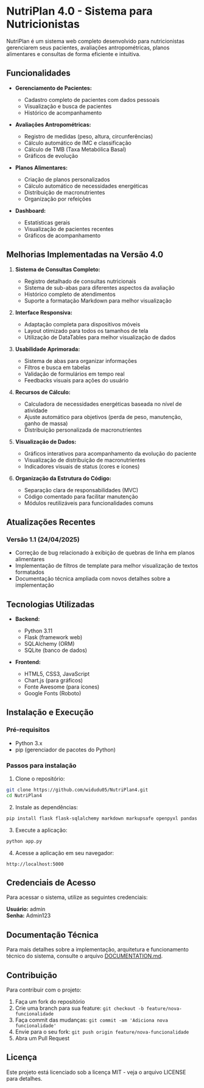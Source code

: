 # NutriPlan 4.0 - Sistema para Nutricionistas

NutriPlan é um sistema web completo desenvolvido para nutricionistas gerenciarem seus pacientes, avaliações antropométricas, planos alimentares e consultas de forma eficiente e intuitiva.

## Funcionalidades

- **Gerenciamento de Pacientes:**
  - Cadastro completo de pacientes com dados pessoais
  - Visualização e busca de pacientes
  - Histórico de acompanhamento

- **Avaliações Antropométricas:**
  - Registro de medidas (peso, altura, circunferências)
  - Cálculo automático de IMC e classificação
  - Cálculo de TMB (Taxa Metabólica Basal)
  - Gráficos de evolução

- **Planos Alimentares:**
  - Criação de planos personalizados
  - Cálculo automático de necessidades energéticas
  - Distribuição de macronutrientes
  - Organização por refeições

- **Dashboard:**
  - Estatísticas gerais
  - Visualização de pacientes recentes
  - Gráficos de acompanhamento

## Melhorias Implementadas na Versão 4.0

1. **Sistema de Consultas Completo:**
   - Registro detalhado de consultas nutricionais
   - Sistema de sub-abas para diferentes aspectos da avaliação
   - Histórico completo de atendimentos
   - Suporte a formatação Markdown para melhor visualização

2. **Interface Responsiva:**
   - Adaptação completa para dispositivos móveis
   - Layout otimizado para todos os tamanhos de tela
   - Utilização de DataTables para melhor visualização de dados

3. **Usabilidade Aprimorada:**
   - Sistema de abas para organizar informações
   - Filtros e busca em tabelas
   - Validação de formulários em tempo real
   - Feedbacks visuais para ações do usuário

4. **Recursos de Cálculo:**
   - Calculadora de necessidades energéticas baseada no nível de atividade
   - Ajuste automático para objetivos (perda de peso, manutenção, ganho de massa)
   - Distribuição personalizada de macronutrientes

5. **Visualização de Dados:**
   - Gráficos interativos para acompanhamento da evolução do paciente
   - Visualização de distribuição de macronutrientes
   - Indicadores visuais de status (cores e ícones)

6. **Organização da Estrutura do Código:**
   - Separação clara de responsabilidades (MVC)
   - Código comentado para facilitar manutenção
   - Módulos reutilizáveis para funcionalidades comuns

## Atualizações Recentes

### Versão 1.1 (24/04/2025)
- Correção de bug relacionado à exibição de quebras de linha em planos alimentares
- Implementação de filtros de template para melhor visualização de textos formatados
- Documentação técnica ampliada com novos detalhes sobre a implementação

## Tecnologias Utilizadas

- **Backend:**
  - Python 3.11
  - Flask (framework web)
  - SQLAlchemy (ORM)
  - SQLite (banco de dados)

- **Frontend:**
  - HTML5, CSS3, JavaScript
  - Chart.js (para gráficos)
  - Fonte Awesome (para ícones)
  - Google Fonts (Roboto)

## Instalação e Execução

### Pré-requisitos
- Python 3.x
- pip (gerenciador de pacotes do Python)

### Passos para instalação

1. Clone o repositório:
```bash
git clone https://github.com/widudu05/NutriPlan4.git
cd NutriPlan4
```

2. Instale as dependências:
```bash
pip install flask flask-sqlalchemy markdown markupsafe openpyxl pandas sqlalchemy werkzeug
```

3. Execute a aplicação:
```bash
python app.py
```

4. Acesse a aplicação em seu navegador:
```
http://localhost:5000
```

## Credenciais de Acesso

Para acessar o sistema, utilize as seguintes credenciais:

**Usuário:** admin  
**Senha:** Admin123

## Documentação Técnica

Para mais detalhes sobre a implementação, arquitetura e funcionamento técnico do sistema, consulte o arquivo [DOCUMENTATION.md](DOCUMENTATION.md).

## Contribuição

Para contribuir com o projeto:

1. Faça um fork do repositório
2. Crie uma branch para sua feature: `git checkout -b feature/nova-funcionalidade`
3. Faça commit das mudanças: `git commit -am 'Adiciona nova funcionalidade'`
4. Envie para o seu fork: `git push origin feature/nova-funcionalidade`
5. Abra um Pull Request

## Licença

Este projeto está licenciado sob a licença MIT - veja o arquivo LICENSE para detalhes.
